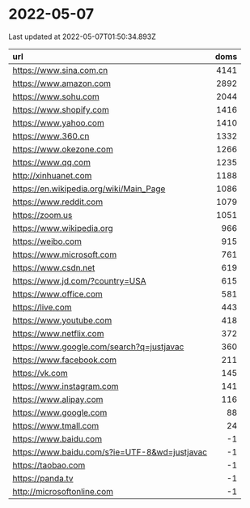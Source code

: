 # 2022-05-07

<!-- BEGIN -->
Last updated at 2022-05-07T01:50:34.893Z

url | doms
:- | -:
https://www.sina.com.cn | 4141
https://www.amazon.com | 2892
https://www.sohu.com | 2044
https://www.shopify.com | 1416
https://www.yahoo.com | 1410
https://www.360.cn | 1332
https://www.okezone.com | 1266
https://www.qq.com | 1235
http://xinhuanet.com | 1188
https://en.wikipedia.org/wiki/Main_Page | 1086
https://www.reddit.com | 1079
https://zoom.us | 1051
https://www.wikipedia.org | 966
https://weibo.com | 915
https://www.microsoft.com | 761
https://www.csdn.net | 619
https://www.jd.com/?country=USA | 615
https://www.office.com | 581
https://live.com | 443
https://www.youtube.com | 418
https://www.netflix.com | 372
https://www.google.com/search?q=justjavac | 360
https://www.facebook.com | 211
https://vk.com | 145
https://www.instagram.com | 141
https://www.alipay.com | 116
https://www.google.com | 88
https://www.tmall.com | 24
https://www.baidu.com | -1
https://www.baidu.com/s?ie=UTF-8&wd=justjavac | -1
https://taobao.com | -1
https://panda.tv | -1
http://microsoftonline.com | -1
<!-- END -->
